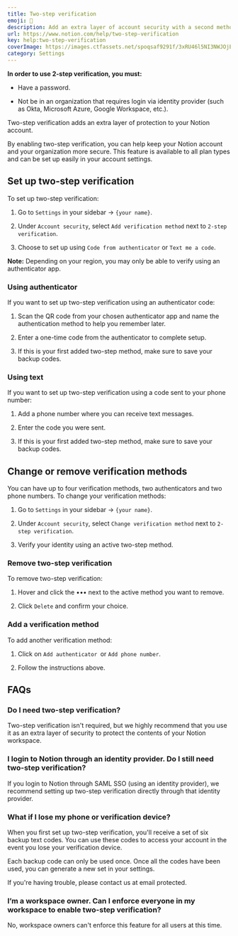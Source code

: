 ```yaml
---
title: Two-step verification
emoji: 🔐
description: Add an extra layer of account security with a second method of verification, also known as 2FA or MFA 🔐
url: https://www.notion.com/help/two-step-verification
key: help:two-step-verification
coverImage: https://images.ctfassets.net/spoqsaf9291f/3xRU46l5NI3NWJOjENHIiG/ca95ec28945a7fdab9bab06ee1f38173/2SV-hero.png
category: Settings
---
```


**In order to use 2-step verification, you must:**

* Have a password.

* Not be in an organization that requires login via identity provider (such as Okta, Microsoft Azure, Google Workspace, etc.).

Two-<!-- -->step verification adds an extra layer of protection to your Notion account.

By enabling two-step verification, you can help keep your Notion account and your organization more secure. This feature is available to all plan types and can be set up easily in your account settings.

## Set up two-step verification

To set up two-step verification:

1. Go to `Settings` in your sidebar → `{your name}`.

2. Under `Account security`, select `Add verification method` next to `2-step verification`.

3. Choose to set up using `Code from authenticator` or `Text me a code`.

**Note:** Depending on your region, you may only be able to verify using an authenticator app.

### Using authenticator

If you want to set up two-step verification using an authenticator code:

1. Scan the QR code from your chosen authenticator app and name the authentication method to help you remember later.

2. Enter a one-time code from the authenticator to complete setup.

3. If this is your first added two-step method, make sure to save your backup codes.

### Using text

If you want to set up two-step verification using a code sent to your phone number:

1. Add a phone number where you can receive text messages.

2. Enter the code you were sent.

3. If this is your first added two-step method, make sure to save your backup codes.

## Change or remove verification methods

You can have up to four verification methods, two authenticators and two phone numbers. <!-- -->To change your verification methods:

1. Go to `Settings` in your sidebar → `{your name}`.

2. Under `Account security`, select `Change verification method` next to `2-step verification`.

3. Verify your identity using an active two-step method.

### Remove two-step verification

To remove two-step verification:

1. Hover and click the ••• next to the active method you want to remove.

2. Click `Delete` and confirm your choice.

### Add a verification method

To add another verification method:

1. Click on `Add authenticator `or `Add phone number`.

2. Follow the instructions above.


## FAQs

### Do I need two-step verification?

Two<!-- -->-step verification isn't required, but we highly recommend that you use it as an extra layer of security to protect the contents of your Notion workspace.


### I login to Notion through an identity provider. Do I still need two-step verification?

If you login to Notion through SAML SSO (using an identity provider), we recommend setting up two-step verification directly through that identity provider.


### What if I lose my phone or verification device?

When you first set up two-step verification, you'll receive a set of six backup text codes. You can use these codes to access your account in the event you lose your verification device.

Each backup code can only be used once. Once all the codes have been used, you can generate a new set in your settings.

If you're having trouble, please contact us at email protected.


### I’m a workspace owner. Can I enforce everyone in my workspace to enable two-step verification?

No, workspace owners can't enforce this feature for all users at this time.
